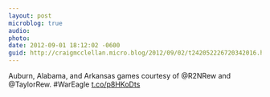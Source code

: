 ```yaml
---
layout: post
microblog: true
audio: 
photo: 
date: 2012-09-01 18:12:02 -0600
guid: http://craigmcclellan.micro.blog/2012/09/02/t242052226720342016.html
---
```

Auburn, Alabama, and Arkansas games courtesy of @R2NRew and @TaylorRew. #WarEagle [t.co/p8HKoDts](http://t.co/p8HKoDts)
